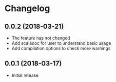 # Changelog

## 0.0.2 (2018-03-21)

* The feature has not changed
* Add scaladoc for user to understand basic usage
* Add compilation options to check more warnings

## 0.0.1 (2018-03-17)

* Initial release
